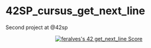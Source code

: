 # 42SP_cursus_get_next_line
Second project at @42sp

<div align="center">
  <a href="https://github.com/JaeSeoKim/badge42"><img src="https://badge42.vercel.app/api/v2/cli7l4sim001108mvngbgwmeh/project/2691186" alt="feralves's 42 get_next_line Score" /></a>
</div>
